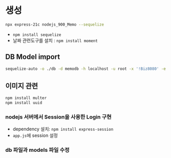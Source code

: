 # 생성

```bash
npx express-21c nodejs_900_Memo --sequelize
```

- `npm install sequelize`
- 날짜 관련도구를 설치 : `npm install moment`

## DB Model import

```bash
sequelize-auto -o ./db -d memodb -h localhost -u root -x '!Biz8080' -e mysql -l esm

```

## 이미지 관련

```bash
npm install multer
npm install uuid
```

### nodejs 서버에서 Session을 사용한 Login 구현

- dependency 설치: `npm install express-session`
- `app.js`에 session 설정

### db 파일과 models 파일 수정
